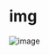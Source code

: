 # img
![image](https://github.com/wxn000/img/assets/143672777/955fa696-ce95-48df-9dc7-902c33461fbf)
